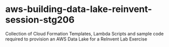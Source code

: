 # aws-building-data-lake-reinvent-session-stg206
Collection of Cloud Formation Templates, Lambda Scripts and sample code required to provision an AWS Data Lake for a ReInvent Lab Exercise
